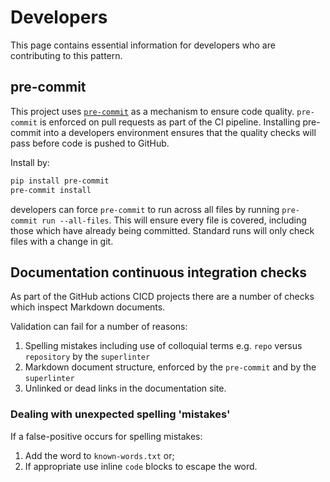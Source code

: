 # Developers

This page contains essential information for developers who are contributing to this pattern.

## pre-commit

This project uses [`pre-commit`](https://pre-commit.com/) as a mechanism to ensure code quality. `pre-commit` is enforced on pull requests as part of the CI pipeline. Installing pre-commit into a developers environment ensures that the quality checks will pass before code is pushed to GitHub.

Install by:

```bash
pip install pre-commit
pre-commit install 
```

developers can force `pre-commit` to run across all files by running `pre-commit run --all-files`. This will ensure every file is covered, including those which have already being committed. Standard runs will only check files with a change in git.

## Documentation continuous integration checks

As part of the GitHub actions CICD projects there are a number of checks which inspect Markdown documents.

Validation can fail for a number of reasons:

1. Spelling mistakes including use of colloquial terms e.g. `repo` versus `repository` by the `superlinter`
1. Markdown document structure, enforced by the `pre-commit` and by the `superlinter`
1. Unlinked or dead links in the documentation site.

### Dealing with unexpected spelling 'mistakes'

If a false-positive occurs for spelling mistakes:

1. Add the word to `known-words.txt` or;
1. If appropriate use inline `code` blocks to escape the word.
